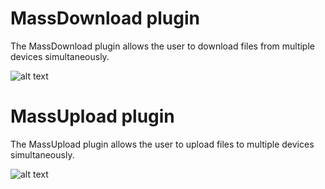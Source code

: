 # MassDownload plugin

The MassDownload plugin allows the user to download files from multiple devices simultaneously.

![alt text](https://github-production-user-asset-6210df.s3.amazonaws.com/15921095/409393194-3b574969-7b90-42c6-9bad-5779c9ffb6be.png?X-Amz-Algorithm=AWS4-HMAC-SHA256&X-Amz-Credential=AKIAVCODYLSA53PQK4ZA%2F20250204%2Fus-east-1%2Fs3%2Faws4_request&X-Amz-Date=20250204T044433Z&X-Amz-Expires=300&X-Amz-Signature=333a8d482f02b8d3442854e7c8fff9613eb944cd72b4183ec970fd30c3c8069f&X-Amz-SignedHeaders=host)


# MassUpload plugin

The MassUpload plugin allows the user to upload files to multiple devices simultaneously.

![alt text](https://github-production-user-asset-6210df.s3.amazonaws.com/15921095/409393301-ba0b72db-3cf3-471d-bf0f-62e6976a2d2d.png?X-Amz-Algorithm=AWS4-HMAC-SHA256&X-Amz-Credential=AKIAVCODYLSA53PQK4ZA%2F20250204%2Fus-east-1%2Fs3%2Faws4_request&X-Amz-Date=20250204T044457Z&X-Amz-Expires=300&X-Amz-Signature=8bca872211f486273c62c601d8bd988846e6abb107aa61eb79ac5f24ea9ca423&X-Amz-SignedHeaders=host)
